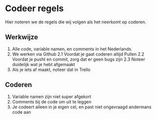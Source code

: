 # Codeer regels

Hier noteren we de regels die wij volgen als het neerkomt op coderen.

## Werkwijze

1. Alle code, variable namen, en comments in het Nederlands.
2. We werken via Github
    2.1 Voordat je gaat coderen altijd Pullen
    2.2 Voordat je pusht en commit, zorg dat er geen bugs zijn
    2.3 Noteer duidelijk wat je hebt afgemaakt
3. Als je iets af maakt, noteer dat in Trello

## Coderen

1. Variable namen zijn niet super afgekort
2. Comments bij de code om uit te leggen 
3. Je codeert alleen in je eigen cel, en past niet ongevraagd andermans code aan